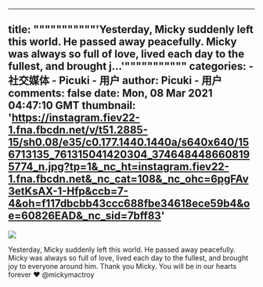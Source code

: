 
---
title: """""""""""'‪Yesterday, Micky suddenly left this world. He passed away peacefully. Micky was always so full of love, lived each day to the fullest, and brought j...'"""""""""""
categories: 
    - 社交媒体
    - Picuki - 用户
author: Picuki - 用户
comments: false
date: Mon, 08 Mar 2021 04:47:10 GMT
thumbnail: 'https://instagram.fiev22-1.fna.fbcdn.net/v/t51.2885-15/sh0.08/e35/c0.177.1440.1440a/s640x640/156713135_761315041420304_3746484486608195774_n.jpg?tp=1&_nc_ht=instagram.fiev22-1.fna.fbcdn.net&_nc_cat=108&_nc_ohc=6pgFAv3etKsAX-1-Hfp&ccb=7-4&oh=f117dbcbb43ccc688fbe34618ece59b4&oe=60826EAD&_nc_sid=7bff83'
---

<div>   
<img src="https://instagram.fiev22-1.fna.fbcdn.net/v/t51.2885-15/sh0.08/e35/c0.177.1440.1440a/s640x640/156713135_761315041420304_3746484486608195774_n.jpg?tp=1&_nc_ht=instagram.fiev22-1.fna.fbcdn.net&_nc_cat=108&_nc_ohc=6pgFAv3etKsAX-1-Hfp&ccb=7-4&oh=f117dbcbb43ccc688fbe34618ece59b4&oe=60826EAD&_nc_sid=7bff83" referrerpolicy="no-referrer"><p>‪Yesterday, Micky suddenly left this world. He passed away peacefully. Micky was always so full of love, lived each day to the fullest, and brought joy to everyone around him. Thank you Micky. You will be in our hearts forever ❤️‬
@mickymactroy</p>  
</div>
            